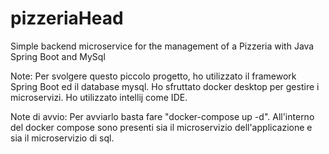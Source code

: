 # pizzeriaHead
Simple backend microservice for the management of a Pizzeria with Java Spring Boot and MySql

Note:
Per svolgere questo piccolo progetto, ho utilizzato il framework Spring Boot ed il database mysql. 
Ho sfruttato docker desktop per gestire i microservizi. 
Ho utilizzato intellij come IDE. 

Note di avvio: 
Per avviarlo basta fare "docker-compose up -d". All'interno del docker compose sono presenti sia il microservizio dell'applicazione e sia il microservizio di sql. 
